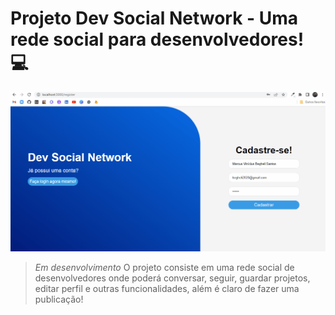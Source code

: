 # Projeto Dev Social Network - Uma rede social para desenvolvedores! 💻

<img src="./src/assets/previewsocialdev.gif"/>

>*Em desenvolvimento*
> O projeto consiste em uma rede social de desenvolvedores onde poderá conversar, seguir, guardar projetos, editar perfil e outras funcionalidades, além é claro de fazer uma publicação!